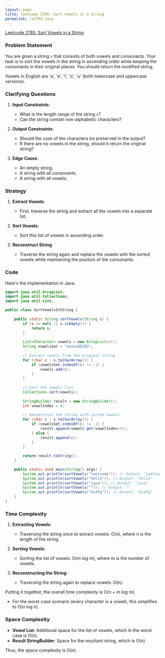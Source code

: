 ```yaml
---
layout: page
title: leetcode 2785. Sort Vowels in a String
permalink: /s2785-java
---
```

[Leetcode 2785. Sort Vowels in a String](https://algoadvance.github.io/algoadvance/l2785)
### Problem Statement

You are given a string `s` that consists of both vowels and consonants. Your task is to sort the vowels in the string in ascending order while keeping the consonants in their original places. You should return the modified string. 

Vowels in English are 'a', 'e', 'i', 'o', 'u' (both lowercase and uppercase versions).

### Clarifying Questions

1. **Input Constraints**:
   - What is the length range of the string `s`? 
   - Can the string contain non-alphabetic characters?

2. **Output Constraints**:
   - Should the case of the characters be preserved in the output?
   - If there are no vowels in the string, should it return the original string?

3. **Edge Cases**:
   - An empty string.
   - A string with all consonants.
   - A string with all vowels.
   
### Strategy

1. **Extract Vowels**:
   - First, traverse the string and extract all the vowels into a separate list.
   
2. **Sort Vowels**:
   - Sort this list of vowels in ascending order.
   
3. **Reconstruct String**:
   - Traverse the string again and replace the vowels with the sorted vowels while maintaining the position of the consonants.
   
### Code

Here's the implementation in Java:

```java
import java.util.ArrayList;
import java.util.Collections;
import java.util.List;

public class SortVowelsInString {
    
    public static String sortVowels(String s) {
        if (s == null || s.isEmpty()) {
            return s;
        }
        
        List<Character> vowels = new ArrayList<>();
        String vowelsSet = "aeiouAEIOU";
        
        // Extract vowels from the original string
        for (char c : s.toCharArray()) {
            if (vowelsSet.indexOf(c) != -1) {
                vowels.add(c);
            }
        }
        
        // Sort the vowels list
        Collections.sort(vowels);
        
        StringBuilder result = new StringBuilder();
        int vowelIndex = 0;
        
        // Reconstruct the string with sorted vowels
        for (char c : s.toCharArray()) {
            if (vowelsSet.indexOf(c) != -1) {
                result.append(vowels.get(vowelIndex++));
            } else {
                result.append(c);
            }
        }
        
        return result.toString();
    }

    public static void main(String[] args) {
        System.out.println(sortVowels("leetcode")); // Output: "leetcodo"
        System.out.println(sortVowels("hello")); // Output: "holle"
        System.out.println(sortVowels("java")); // Output: "java"
        System.out.println(sortVowels("")); // Output: ""
        System.out.println(sortVowels("bcdfg")); // Output: "bcdfg"
    }
}
```

### Time Complexity

1. **Extracting Vowels**:
   - Traversing the string once to extract vowels: O(n), where n is the length of the string.

2. **Sorting Vowels**:
   - Sorting the list of vowels: O(m log m), where m is the number of vowels.

3. **Reconstructing the String**:
   - Traversing the string again to replace vowels: O(n).

Putting it together, the overall time complexity is O(n + m log m). 

- For the worst-case scenario (every character is a vowel), this simplifies to O(n log n).

### Space Complexity

- **Vowel List**: Additional space for the list of vowels, which in the worst case is O(n).
- **Result StringBuilder**: Space for the resultant string, which is O(n).

Thus, the space complexity is O(n).